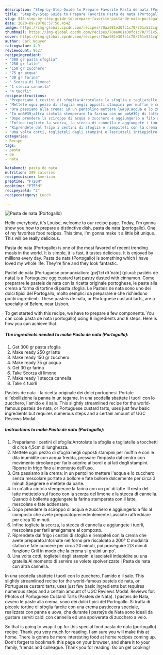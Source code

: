 ```yaml
---
description: "Step-by-Step Guide to Prepare Favorite Pasta de nata (Portogallo)"
title: "Step-by-Step Guide to Prepare Favorite Pasta de nata (Portogallo)"
slug: 815-step-by-step-guide-to-prepare-favorite-pasta-de-nata-portogallo
date: 2020-09-20T08:57:56.454Z
image: https://img-global.cpcdn.com/recipes/70aa081e30fc1c70/751x532cq70/pasta-de-nata-portogallo-recipe-main-photo.jpg
thumbnail: https://img-global.cpcdn.com/recipes/70aa081e30fc1c70/751x532cq70/pasta-de-nata-portogallo-recipe-main-photo.jpg
cover: https://img-global.cpcdn.com/recipes/70aa081e30fc1c70/751x532cq70/pasta-de-nata-portogallo-recipe-main-photo.jpg
author: Carl Nguyen
ratingvalue: 4.9
reviewcount: 8627
recipeingredient:
- "300 gr pasta sfoglia"
- "250 gr latte"
- "150 gr zucchero"
- "75 gr acqua"
- "30 gr farina"
- " Scorza di limone"
- "1 stecca cannella"
- "4 tuorli"
recipeinstructions:
- "Prepariamo i cestini di sfoglia:Arrotolate la sfoglia e tagliatelle a tocchetti di circa 4,5cm di lunghezza."
- "Mettete ogni pezzo di sfoglia negli opposti stampini per muffin e con le dita inumidite con acqua fredda, pressare l&#39;impasto dal centro con movimento circolare per farlo aderire ai bordi e ai lati degli stampini. Riporre in frigo fino al momento dell&#39;uso."
- "Ora passiamo alla crema: in un pentolino mettere l&#39;acqua e lo zucchero senza mescolare portate a bollore e fate bollore dolcemente per circa 3 minuti.Spegnere e mettete da parte."
- "In un&#39;altra ciotola stemperare la farina con un po&#39; di latte. Il resto del latte mettetelo sul fuoco con la scorza del limone e la stecca di cannella. Quando è bollente aggiungete la farina stemperata con il latte, mescolate e fate addensare."
- "Dopo prendere la sciroppo di acqua e zucchero e aggiungerlo a filo al composto che avete preparatoprecedentemente.Lasciate raffreddare per circa 10 minuti."
- "Infine togliete la scorza, la stecca di cannella e aggiungete i tuorli, mescolate per farli amalgamare al composto."
- "Riprendete dal frigo i cestini di sfoglia e riempiteli con la crema che avete preparato.Infornate nel forno pre riscaldato a 200° C modalità statico e fate cuocere per circa 20 minuti, poi proseguire 2/3 minuti funzione Grill in modo che la crema si gratini un po&#39;."
- "Una volta cotti, toglieteli dagli stampini e lasciateli intiepidire su una gratella.Al momento di servire se volete spolverizzate i Pasta de nata con altra cannella."
categories:
- Recipe
tags:
- pasta
- de
- nata

katakunci: pasta de nata 
nutrition: 289 calories
recipecuisine: American
preptime: "PT20M"
cooktime: "PT55M"
recipeyield: "2"
recipecategory: Lunch

---
```



![Pasta de nata (Portogallo)](https://img-global.cpcdn.com/recipes/70aa081e30fc1c70/751x532cq70/pasta-de-nata-portogallo-recipe-main-photo.jpg)

Hello everybody, it's Louise, welcome to our recipe page. Today, I'm gonna show you how to prepare a distinctive dish, pasta de nata (portogallo). One of my favorites food recipes. This time, I'm gonna make it a little bit unique. This will be really delicious.

Pasta de nata (Portogallo) is one of the most favored of recent trending meals in the world. It is simple, it is fast, it tastes delicious. It is enjoyed by millions every day. Pasta de nata (Portogallo) is something which I have loved my whole life. They're fine and they look fantastic.

Pastel de nata (Portuguese pronunciation: [pɐʃˈtɛɫ dɨ ˈnatɐ] (plural: pastéis de nata) is a Portuguese egg custard tart pastry dusted with cinnamon. Come preparare le pasteis de nata con la ricetta originale portoghese, le paste alla crema a forma di tortine di pasta sfoglia. Le Pasteis de nata sono uno dei dolci tipici del Portogallo, molto semplici da preparare e che richiedono pochi ingredienti. These pasteis de nata, or Portuguese custard tarts, are a specialty of Belem, near Lisbon.


To get started with this recipe, we have to prepare a few components. You can cook pasta de nata (portogallo) using 8 ingredients and 8 steps. Here is how you can achieve that.

<!--inarticleads1-->

##### The ingredients needed to make Pasta de nata (Portogallo):

1. Get 300 gr pasta sfoglia
1. Make ready 250 gr latte
1. Make ready 150 gr zucchero
1. Make ready 75 gr acqua
1. Get 30 gr farina
1. Take  Scorza di limone
1. Make ready 1 stecca cannella
1. Take 4 tuorli


Pasteis de nata - la ricetta originale dei dolci portoghesi. Portate all&#39;ebollizione la panna in un tegame. In una scodella sbattete i tuorli con lo zucchero, l&#39;amido e il sale. This slightly streamlined recipe for the world-famous pasteis de nata, or Portuguese custard tarts, uses just few basic ingredients but requires numerous steps and a certain amount of UGC Reviews Modal. 

<!--inarticleads2-->

##### Instructions to make Pasta de nata (Portogallo):

1. Prepariamo i cestini di sfoglia:Arrotolate la sfoglia e tagliatelle a tocchetti di circa 4,5cm di lunghezza.
1. Mettete ogni pezzo di sfoglia negli opposti stampini per muffin e con le dita inumidite con acqua fredda, pressare l&#39;impasto dal centro con movimento circolare per farlo aderire ai bordi e ai lati degli stampini. Riporre in frigo fino al momento dell&#39;uso.
1. Ora passiamo alla crema: in un pentolino mettere l&#39;acqua e lo zucchero senza mescolare portate a bollore e fate bollore dolcemente per circa 3 minuti.Spegnere e mettete da parte.
1. In un&#39;altra ciotola stemperare la farina con un po&#39; di latte. Il resto del latte mettetelo sul fuoco con la scorza del limone e la stecca di cannella. Quando è bollente aggiungete la farina stemperata con il latte, mescolate e fate addensare.
1. Dopo prendere la sciroppo di acqua e zucchero e aggiungerlo a filo al composto che avete preparatoprecedentemente.Lasciate raffreddare per circa 10 minuti.
1. Infine togliete la scorza, la stecca di cannella e aggiungete i tuorli, mescolate per farli amalgamare al composto.
1. Riprendete dal frigo i cestini di sfoglia e riempiteli con la crema che avete preparato.Infornate nel forno pre riscaldato a 200° C modalità statico e fate cuocere per circa 20 minuti, poi proseguire 2/3 minuti funzione Grill in modo che la crema si gratini un po&#39;.
1. Una volta cotti, toglieteli dagli stampini e lasciateli intiepidire su una gratella.Al momento di servire se volete spolverizzate i Pasta de nata con altra cannella.


In una scodella sbattete i tuorli con lo zucchero, l&#39;amido e il sale. This slightly streamlined recipe for the world-famous pasteis de nata, or Portuguese custard tarts, uses just few basic ingredients but requires numerous steps and a certain amount of UGC Reviews Modal. Reviews for: Photos of Portuguese Custard Tarts (Pasteis de Nata). I pasteis de Nata, ovvero le paste alla crema, sono dei dolci tipici del Portogallo. Si tratta di piccole tortine di sfoglia farcite con una crema pasticcera speciale, realizzata con panna e uova, che durante I pasteýs de Nata sono ideali da gustare serviti caldi con cannella ed una spolverata di zucchero a velo. 

So that is going to wrap it up for this special food pasta de nata (portogallo) recipe. Thank you very much for reading. I am sure you will make this at home. There is gonna be more interesting food at home recipes coming up. Don't forget to bookmark this page on your browser, and share it to your family, friends and colleague. Thank you for reading. Go on get cooking!
